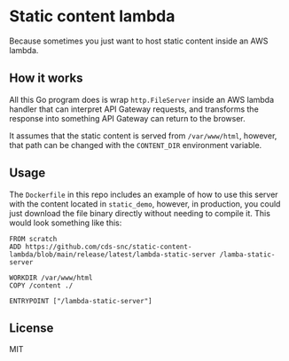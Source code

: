 # Static content lambda

Because sometimes you just want to host static content inside an AWS lambda. 

## How it works

All this Go program does is wrap `http.FileServer` inside an AWS lambda handler that can interpret API Gateway requests, and transforms the response into something API Gateway can return to the browser.

It assumes that the static content is served from `/var/www/html`, however, that path can be changed with the `CONTENT_DIR` environment variable.

## Usage

The `Dockerfile` in this repo includes an example of how to use this server with the content located in `static_demo`, however, in production, you could just download the file binary directly without needing to compile it. This would look something like this:

```
FROM scratch
ADD https://github.com/cds-snc/static-content-lambda/blob/main/release/latest/lambda-static-server /lamba-static-server

WORKDIR /var/www/html
COPY /content ./

ENTRYPOINT ["/lambda-static-server"]
```

## License
MIT
